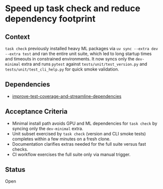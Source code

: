 # Speed up task check and reduce dependency footprint

## Context
`task check` previously installed heavy ML packages via `uv sync --extra dev --extra test`
and ran the entire unit suite, which led to long startup times and timeouts in
constrained environments. It now syncs only the `dev-minimal` extra and runs
`pytest` against `tests/unit/test_version.py` and `tests/unit/test_cli_help.py`
for quick smoke validation.

## Dependencies
- [improve-test-coverage-and-streamline-dependencies](
  archive/improve-test-coverage-and-streamline-dependencies.md)

## Acceptance Criteria
- Minimal install path avoids GPU and ML dependencies for `task check` by
  syncing only the `dev-minimal` extra.
- Unit subset exercised by `task check` (version and CLI smoke tests) completes
  within a few minutes on a fresh clone.
- Documentation clarifies extras needed for the full suite versus fast checks.
- CI workflow exercises the full suite only via manual trigger.

## Status
Open
